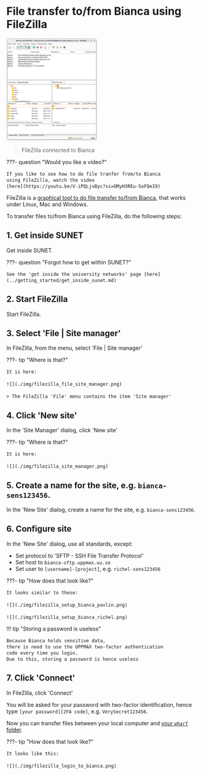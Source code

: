 # File transfer to/from Bianca using FileZilla

![FileZilla connected to Bianca](./img/filezilla_login_to_bianca_236_x_266.png)

> FileZilla connected to Bianca

???- question "Would you like a video?"

    If you like to see how to do file tranfer from/to Bianca
    using FileZilla, watch the video
    [here](https://youtu.be/V-iPQLjvByc?si=OMyH3REu-SoFQeI9)

FileZilla is a [graphical tool to do file transfer to/from Bianca](bianca_fila_transfer_using_gui.md),
that works under Linux, Mac and Windows.

To transfer files to/from Bianca using FileZilla, do the following steps:

## 1. Get inside SUNET

Get inside SUNET.

???- question "Forgot how to get within SUNET?"

    See the 'get inside the university networks' page [here](../getting_started/get_inside_sunet.md)

## 2. Start FileZilla

Start FileZilla.

## 3. Select 'File | Site manager'

In FileZilla, from the menu, select 'File | Site manager'

???- tip "Where is that?"

    It is here:

    ![](./img/filezilla_file_site_manager.png)

    > The FileZilla 'File' menu contains the item 'Site manager'

## 4. Click 'New site'

In the 'Site Manager' dialog, click 'New site'

???- tip "Where is that?"

    It is here:

    ![](./img/filezilla_site_manager.png)

## 5. Create a name for the site, e.g. `bianca-sens123456`.

In the 'New Site' dialog, create a name for the site, e.g. `bianca-sens123456`.

## 6. Configure site 

In the 'New Site' dialog, use all standards, except:

 * Set protocol to 'SFTP - SSH File Transfer Protocol'
 * Set host to `bianca-sftp.uppmax.uu.se`
 * Set user to `[username]-[project]`, e.g. `richel-sens123456`

???- tip "How does that look like?"

    It looks similar to these:

    ![](./img/filezilla_setup_bianca_pavlin.png)

    ![](./img/filezilla_setup_bianca_richel.png)

!!! tip "Storing a password is useless"

    Because Bianca holds sensitive data,
    there is need to use the UPPMAX two-factor authentication
    code every time you login.
    Due to this, storing a password is hence useless

## 7. Click 'Connect'

In FileZilla, click 'Connect'

You will be asked for your password with two-factor identification, hence
type `[your password][2FA code]`, e.g. `VerySecret123456`.

Now you can transfer files between your local computer and [your `wharf` folder](wharf.md).

???- tip "How does that look like?"

    It looks like this:

    ![](./img/filezilla_login_to_bianca.png)
